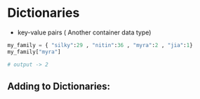 
# Dictionaries

- key-value pairs  ( Another container data type)

```python
my_family = { "silky":29 , "nitin":36 , "myra":2 , "jia":1}
my_family["myra"]

# output -> 2
```

## Adding to Dictionaries:
